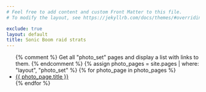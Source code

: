 ```yaml
---
# Feel free to add content and custom Front Matter to this file.
# To modify the layout, see https://jekyllrb.com/docs/themes/#overriding-theme-defaults

exclude: true	
layout: default
title: Sonic Boom raid strats
---
```



<ul>
  {% comment %}
    Get all "photo_set" pages and display a list with links to them.
  {% endcomment %}
  {% assign photo_pages = site.pages | where: "layout", "photo_set" %}
  {% for photo_page in photo_pages %}
    <li>
      <a href="{{ photo_page.url | prepend: site.baseurl }}">{{ photo_page.title }}</a>
    </li>
  {% endfor %}
</ul>
